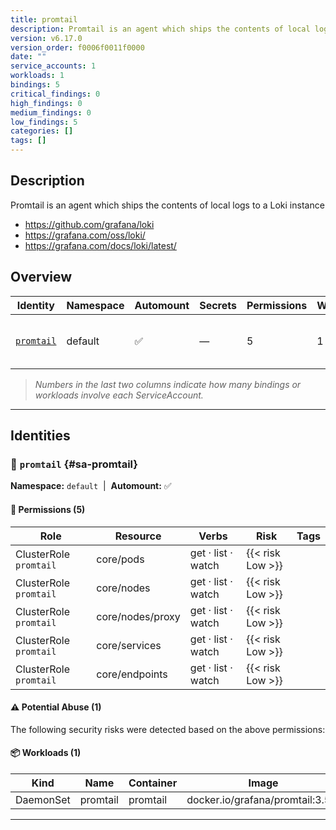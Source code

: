 ```yaml
---
title: promtail
description: Promtail is an agent which ships the contents of local logs to a Loki instance
version: v6.17.0
version_order: f0006f0011f0000
date: ""
service_accounts: 1
workloads: 1
bindings: 5
critical_findings: 0
high_findings: 0
medium_findings: 0
low_findings: 5
categories: []
tags: []
---
```


## Description

Promtail is an agent which ships the contents of local logs to a Loki instance

- https://github.com/grafana/loki
- https://grafana.com/oss/loki/
- https://grafana.com/docs/loki/latest/

## Overview

| Identity                   | Namespace | Automount | Secrets | Permissions | Workloads | Risk               |
| -------------------------- | --------- | --------- | ------- | ----------- | --------- | ------------------ |
| [`promtail`](#sa-promtail) | default   | ✅        | —       | 5           | 1         | {{< risk "Low" >}} |

> _Numbers in the last two columns indicate how many bindings or workloads involve each ServiceAccount._

---

## Identities

### 🤖 `promtail` {#sa-promtail}

**Namespace:** `default` &nbsp;|&nbsp; **Automount:** ✅

#### 🔑 Permissions (5)

| Role                   | Resource         | Verbs              | Risk             | Tags |
| ---------------------- | ---------------- | ------------------ | ---------------- | ---- |
| ClusterRole `promtail` | core/pods        | get · list · watch | {{< risk Low >}} |      |
| ClusterRole `promtail` | core/nodes       | get · list · watch | {{< risk Low >}} |      |
| ClusterRole `promtail` | core/nodes/proxy | get · list · watch | {{< risk Low >}} |      |
| ClusterRole `promtail` | core/services    | get · list · watch | {{< risk Low >}} |      |
| ClusterRole `promtail` | core/endpoints   | get · list · watch | {{< risk Low >}} |      |

#### ⚠️ Potential Abuse (1)

The following security risks were detected based on the above permissions:

#### 📦 Workloads (1)

| Kind      | Name     | Container | Image                            |
| --------- | -------- | --------- | -------------------------------- |
| DaemonSet | promtail | promtail  | docker.io/grafana/promtail:3.5.1 |

---
